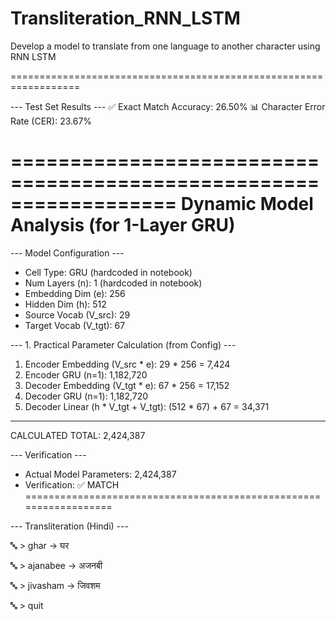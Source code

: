 # Transliteration_RNN_LSTM
Develop a model to translate from one language to another character using  RNN LSTM

==================================================================

--- Test Set Results ---
✅ Exact Match Accuracy: 26.50%
📊 Character Error Rate (CER): 23.67%

==================================================================
      Dynamic Model Analysis (for 1-Layer GRU)
==================================================================

--- Model Configuration ---
  - Cell Type: GRU (hardcoded in notebook)
  - Num Layers (n): 1 (hardcoded in notebook)
  - Embedding Dim (e): 256
  - Hidden Dim (h): 512
  - Source Vocab (V_src): 29
  - Target Vocab (V_tgt): 67

--- 1. Practical Parameter Calculation (from Config) ---
  1. Encoder Embedding (V_src * e):           29 * 256 =      7,424
  2. Encoder GRU (n=1):                         1,182,720
  3. Decoder Embedding (V_tgt * e):           67 * 256 =     17,152
  4. Decoder GRU (n=1):                         1,182,720
  5. Decoder Linear (h * V_tgt + V_tgt): (512 * 67) + 67 =     34,371
  --------------------------------------------------
  CALCULATED TOTAL:                         2,424,387

--- Verification ---
  - Actual Model Parameters:             2,424,387
  - Verification:                  ✅ MATCH
==================================================================

--- Transliteration (Hindi) ---

🔤 > ghar
   → घर

🔤 > ajanabee
   → अजनबी

🔤 > jivasham
   → जिवशम

🔤 > quit
